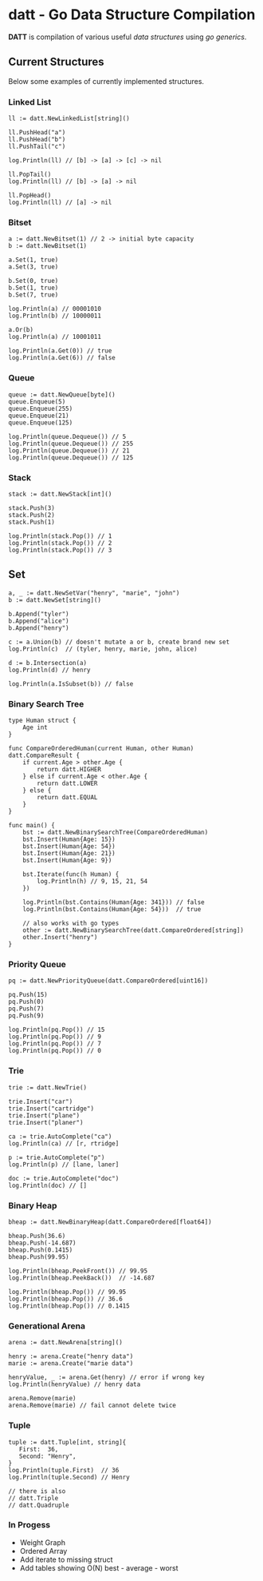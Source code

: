 # datt - Go Data Structure Compilation

**DATT** is compilation of various useful *data structures* using *go generics*.

## Current Structures

Below some examples of currently implemented structures.

### Linked List

```golang
ll := datt.NewLinkedList[string]()

ll.PushHead("a")
ll.PushHead("b")
ll.PushTail("c")

log.Println(ll) // [b] -> [a] -> [c] -> nil

ll.PopTail()
log.Println(ll) // [b] -> [a] -> nil

ll.PopHead()
log.Println(ll) // [a] -> nil
```

### Bitset

```golang
a := datt.NewBitset(1) // 2 -> initial byte capacity
b := datt.NewBitset(1)

a.Set(1, true)
a.Set(3, true)

b.Set(0, true)
b.Set(1, true)
b.Set(7, true)

log.Println(a) // 00001010
log.Println(b) // 10000011

a.Or(b)
log.Println(a) // 10001011

log.Println(a.Get(0)) // true
log.Println(a.Get(6)) // false
```

### Queue

```golang
queue := datt.NewQueue[byte]()
queue.Enqueue(5)
queue.Enqueue(255)
queue.Enqueue(21)
queue.Enqueue(125)

log.Println(queue.Dequeue()) // 5
log.Println(queue.Dequeue()) // 255
log.Println(queue.Dequeue()) // 21
log.Println(queue.Dequeue()) // 125
```

### Stack

```golang
stack := datt.NewStack[int]()

stack.Push(3)
stack.Push(2)
stack.Push(1)

log.Println(stack.Pop()) // 1
log.Println(stack.Pop()) // 2
log.Println(stack.Pop()) // 3
```

## Set

```golang
a, _ := datt.NewSetVar("henry", "marie", "john")
b := datt.NewSet[string]()

b.Append("tyler")
b.Append("alice")
b.Append("henry")

c := a.Union(b) // doesn't mutate a or b, create brand new set
log.Println(c)  // (tyler, henry, marie, john, alice)

d := b.Intersection(a)
log.Println(d) // henry

log.Println(a.IsSubset(b)) // false
```

### Binary Search Tree

```golang
type Human struct {
	Age int
}

func CompareOrderedHuman(current Human, other Human) datt.CompareResult {
	if current.Age > other.Age {
		return datt.HIGHER
	} else if current.Age < other.Age {
		return datt.LOWER
	} else {
		return datt.EQUAL
	}
}

func main() {
	bst := datt.NewBinarySearchTree(CompareOrderedHuman)
	bst.Insert(Human{Age: 15})
	bst.Insert(Human{Age: 54})
	bst.Insert(Human{Age: 21})
	bst.Insert(Human{Age: 9})

	bst.Iterate(func(h Human) {
		log.Println(h) // 9, 15, 21, 54
	})

	log.Println(bst.Contains(Human{Age: 341})) // false
	log.Println(bst.Contains(Human{Age: 54}))  // true

	// also works with go types
	other := datt.NewBinarySearchTree(datt.CompareOrdered[string])
	other.Insert("henry")
}
```

### Priority Queue

```golang
pq := datt.NewPriorityQueue(datt.CompareOrdered[uint16])

pq.Push(15)
pq.Push(0)
pq.Push(7)
pq.Push(9)

log.Println(pq.Pop()) // 15
log.Println(pq.Pop()) // 9
log.Println(pq.Pop()) // 7
log.Println(pq.Pop()) // 0
```

### Trie

```golang
trie := datt.NewTrie()

trie.Insert("car")
trie.Insert("cartridge")
trie.Insert("plane")
trie.Insert("planer")

ca := trie.AutoComplete("ca")
log.Println(ca) // [r, rtridge]

p := trie.AutoComplete("p")
log.Println(p) // [lane, laner]

doc := trie.AutoComplete("doc")
log.Println(doc) // []
```

### Binary Heap

```golang
bheap := datt.NewBinaryHeap(datt.CompareOrdered[float64])

bheap.Push(36.6)
bheap.Push(-14.687)
bheap.Push(0.1415)
bheap.Push(99.95)

log.Println(bheap.PeekFront()) // 99.95
log.Println(bheap.PeekBack())  // -14.687

log.Println(bheap.Pop()) // 99.95
log.Println(bheap.Pop()) // 36.6
log.Println(bheap.Pop()) // 0.1415
```

### Generational Arena

```golang
arena := datt.NewArena[string]()

henry := arena.Create("henry data")
marie := arena.Create("marie data")

henryValue, _ := arena.Get(henry) // error if wrong key
log.Println(henryValue) // henry data

arena.Remove(marie)
arena.Remove(marie) // fail cannot delete twice
```

### Tuple
 
 ```golang
tuple := datt.Tuple[int, string]{
	First:  36,
	Second: "Henry",
}
log.Println(tuple.First)  // 36
log.Println(tuple.Second) // Henry

// there is also
// datt.Triple
// datt.Quadruple
```

### In Progess

- Weight Graph
- Ordered Array
- Add iterate to missing struct
- Add tables showing O(N) best - average - worst